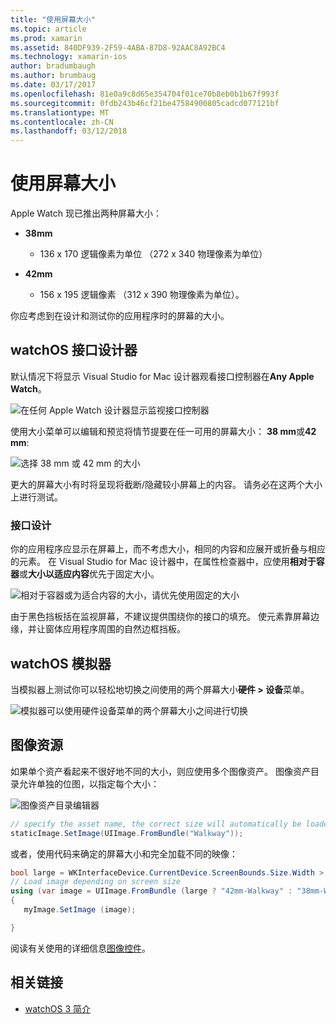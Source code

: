 ```yaml
---
title: "使用屏幕大小"
ms.topic: article
ms.prod: xamarin
ms.assetid: 840DF939-2F59-4ABA-87D8-92AAC8A92BC4
ms.technology: xamarin-ios
author: bradumbaugh
ms.author: brumbaug
ms.date: 03/17/2017
ms.openlocfilehash: 81e0a9c8d65e354704f01ce70b8eb0b1b67f993f
ms.sourcegitcommit: 0fdb243b46cf21be47584900805cadcd077121bf
ms.translationtype: MT
ms.contentlocale: zh-CN
ms.lasthandoff: 03/12/2018
---
```

# <a name="working-with-screen-sizes"></a>使用屏幕大小

Apple Watch 现已推出两种屏幕大小：

- **38mm**
  - 136 x 170 逻辑像素为单位 （272 x 340 物理像素为单位）

- **42mm**
  - 156 x 195 逻辑像素 （312 x 390 物理像素为单位）。

你应考虑到在设计和测试你的应用程序时的屏幕的大小。

## <a name="watchos-interface-designer"></a>watchOS 接口设计器

默认情况下将显示 Visual Studio for Mac 设计器观看接口控制器在**Any Apple Watch**。

![](screen-sizes-images/screen-any-sml.png "在任何 Apple Watch 设计器显示监视接口控制器")

使用大小菜单可以编辑和预览将情节提要在任一可用的屏幕大小： **38 mm**或**42 mm**:

![](screen-sizes-images/screen-menu-sml.png "选择 38 mm 或 42 mm 的大小")

更大的屏幕大小有时将呈现将截断/隐藏较小屏幕上的内容。
请务必在这两个大小上进行测试。


### <a name="interface-design"></a>接口设计

你的应用程序应显示在屏幕上，而不考虑大小，相同的内容和应展开或折叠与相应的元素。 在 Visual Studio for Mac 设计器中，在属性检查器中，应使用**相对于容器**或**大小以适应内容**优先于固定大小。

![](screen-sizes-images/sizeattributepanel-sml.png "相对于容器或为适合内容的大小，请优先使用固定的大小")

由于黑色挡板括在监视屏幕，不建议提供围绕你的接口的填充。 使元素靠屏幕边缘，并让窗体应用程序周围的自然边框挡板。


## <a name="watchos-simulator"></a>watchOS 模拟器

当模拟器上测试你可以轻松地切换之间使用的两个屏幕大小**硬件 > 设备**菜单。

![](screen-sizes-images/simulator.png "模拟器可以使用硬件设备菜单的两个屏幕大小之间进行切换")


## <a name="image-resources"></a>图像资源

如果单个资产看起来不很好地不同的大小，则应使用多个图像资产。 图像资产目录允许单独的位图，以指定每个大小：

![](screen-sizes-images/images-xcassets.png "图像资产目录编辑器")

```csharp
// specify the asset name, the correct size will automatically be loaded
staticImage.SetImage(UIImage.FromBundle("Walkway"));
```

或者，使用代码来确定的屏幕大小和完全加载不同的映像：

```csharp
bool large = WKInterfaceDevice.CurrentDevice.ScreenBounds.Size.Width > 136.0;
// Load image depending on screen size
using (var image = UIImage.FromBundle (large ? "42mm-Walkway" : "38mm-Walkway"))
{
   myImage.SetImage (image);

}
```

阅读有关使用的详细信息[图像控件](~/ios/watchos/user-interface/image.md)。



## <a name="related-links"></a>相关链接

- [watchOS 3 简介](~/ios/watchos/platform/introduction-to-watchos3/index.md)
